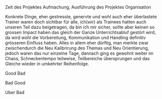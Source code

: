 
Zeit des Projektes
Aufmachung, Ausführung des Projektes
Organisation

Konkrete Dinge, eher gestresste, genervte und wohl auch eher überlastete Trainer
waren doch sichtbar für alle, ich(wir) als Trainees hatten auch unseren Teil dazu beigetragen, da bin ich mir sicher, sollte aber keinen so grossen Impact haben das gleich der Ganze Unterrichtsabluf gestört wird, da wird wohl die Vorbereitung, Kommunikation und Handling definitiv grösseren Einfluss haben.
Alles in allem eher dürftig, man merkte zwar zwischendurch die Neu Kalibrirung des Themas und Neu Orientierung, jedoch waren das nur einzelne Tage, dannach ging es gewohnt weiter im Chaos, Schneckentempo teilweise, Teilbereiche übersprungen und das Gleiche wieder in umkehrter Reihenfolge.

Good Bad

Bad Good 

Uber Bad
